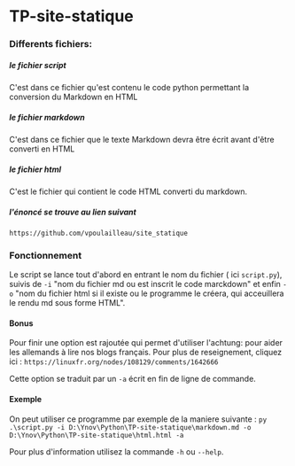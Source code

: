 # TP-site-statique

### Differents fichiers:

##### le fichier script

C'est dans ce fichier qu'est contenu le code python permettant la conversion du Markdown en HTML

##### le fichier markdown

C'est dans ce fichier que le texte Markdown devra être écrit avant d'être converti en HTML

##### le fichier html

C'est le fichier qui contient le code HTML converti du markdown.

##### l'énoncé se trouve au lien suivant 

`https://github.com/vpoulailleau/site_statique`

### Fonctionnement

Le script se lance tout d'abord en entrant le nom du fichier ( ici `script.py`), suivis de `-i` "nom du fichier md ou est inscrit le code marckdown" et enfin `-o` "nom du fichier html si il existe ou le programme le créera, qui acceuillera le rendu md sous forme HTML".

#### Bonus 

Pour finir une option est rajoutée qui permet d'utiliser l'achtung: pour aider les allemands à lire nos blogs français.
Pour plus de reseignement, cliquez ici : `https://linuxfr.org/nodes/108129/comments/1642666`

Cette option se traduit par un `-a` écrit en fin de ligne de commande.

#### Exemple 

On peut utiliser ce programme par exemple de la maniere suivante : 
`py .\script.py -i D:\Ynov\Python\TP-site-statique\markdown.md -o D:\Ynov\Python\TP-site-statique\html.html -a`

Pour plus d'information utilisez la commande `-h` ou `--help`.